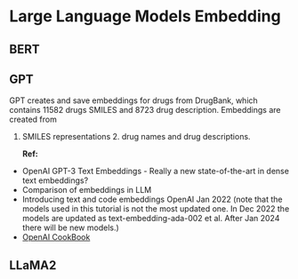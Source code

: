 # Large Language Models Embedding

## BERT

## GPT
GPT creates and save embeddings for drugs from DrugBank, which contains 11582 drugs SMILES and 8723 drug description. Embeddings are created from

1. SMILES representations 2. drug names and drug descriptions.
   
   **Ref:**
* OpenAI GPT-3 Text Embeddings - Really a new state-of-the-art in dense text embeddings?
* Comparison of embeddings in LLM
* Introducing text and code embeddings OpenAI Jan 2022 (note that the models used in this tutorial is not the most updated one. In Dec 2022 the models are updated as text-embedding-ada-002 et al. After Jan 2024 there will be new models.)
* [OpenAI CookBook](https://github.com/openai/openai-cookbook/blob/main/examples/Get_embeddings.ipynb)

## LLaMA2

